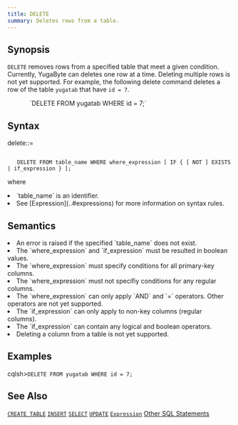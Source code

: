 ```yaml
---
title: DELETE
summary: Deletes rows from a table.
---
```

<style>
table {
  float: left;
}
#psyn {
  text-indent: 50px;
}
#ptodo {
  color: red
}
</style>

## Synopsis
`DELETE` removes rows from a specified table that meet a given condition. Currently, YugaByte can deletes one row at a time. Deleting multiple rows is not yet supported. For example, the following delete command deletes a row of the table `yugatab` that have `id = 7`.
<p id=psyn>`DELETE FROM yugatab WHERE id = 7;`</p>

## Syntax
delete::=
<p id=psyn><code>
   DELETE FROM table_name WHERE where_expression [ IF { [ NOT ] EXISTS | if_expression } ];
</code></p>

where<br>
  <li>`table_name` is an identifier.</li>
  <li>See [Expression](..#expressions) for more information on syntax rules.</li>
</p>

## Semantics
<li>An error is raised if the specified `table_name` does not exist.</li>
<li>The `where_expression` and `if_expression` must be resulted in boolean values.</li>
<li>The `where_expression` must specify conditions for all primary-key columns.</li>
<li>The `where_expression` must not specifiy conditions for any regular columns.</li>
<li>The `where_expression` can only apply `AND` and `=` operators. Other operators are not yet supported.</li>
<li>The `if_expression` can only apply to non-key columns (regular columns).</li>
<li>The `if_expression` can contain any logical and boolean operators.</li>
<li>Deleting a column from a table is not yet supported.</li>

## Examples

cqlsh>`DELETE FROM yugatab WHERE id = 7;`<br>

## See Also

[`CREATE TABLE`](../ddl_create_table)
[`INSERT`](../dml_insert)
[`SELECT`](../dml_select)
[`UPDATE`](../dml_update)
[`Expression`](..#expressions)
[Other SQL Statements](..)
